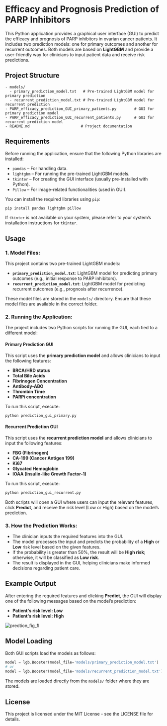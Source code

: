 

# Efficacy and Prognosis Prediction of PARP Inhibitors

This Python application provides a graphical user interface (GUI) to predict the efficacy and prognosis of PARP inhibitors in ovarian cancer patients. It includes two prediction models: one for primary outcomes and another for recurrent outcomes. Both models are based on **LightGBM** and provide a user-friendly way for clinicians to input patient data and receive risk predictions.

## Project Structure

```
- models/
  - primary_prediction_model.txt   # Pre-trained LightGBM model for primary prediction
  - recurrent_prediction_model.txt # Pre-trained LightGBM model for recurrent prediction
- PARP_efficacy_prediction_GUI_primary_patients.py        # GUI for primary prediction model
- PARP_efficacy_prediction_GUI_recurrent_patients.py      # GUI for recurrent prediction model
- README.md                       # Project documentation
```

## Requirements

Before running the application, ensure that the following Python libraries are installed:

- `pandas` – For handling data.
- `lightgbm` – For running the pre-trained LightGBM models.
- `tkinter` – For creating the GUI interface (usually pre-installed with Python).
- `Pillow` – For image-related functionalities (used in GUI).

You can install the required libraries using `pip`:

```bash
pip install pandas lightgbm pillow
```

If `tkinter` is not available on your system, please refer to your system’s installation instructions for `tkinter`.

## Usage

### 1. **Model Files**:

This project contains two pre-trained LightGBM models:

- **`primary_prediction_model.txt`**: LightGBM model for predicting primary outcomes (e.g., initial response to PARP inhibitors).
- **`recurrent_prediction_model.txt`**: LightGBM model for predicting recurrent outcomes (e.g., prognosis after recurrence).

These model files are stored in the `models/` directory. Ensure that these model files are available in the correct folder.

### 2. **Running the Application**:

The project includes two Python scripts for running the GUI, each tied to a different model:

#### Primary Prediction GUI

This script uses the **primary prediction model** and allows clinicians to input the following features:

- **BRCA/HRD status**
- **Total Bile Acids**
- **Fibrinogen Concentration**
- **Antibody-ABO**
- **Thrombin Time**
- **PARPi concentration**

To run this script, execute:

```bash
python prediction_gui_primary.py
```

#### Recurrent Prediction GUI

This script uses the **recurrent prediction model** and allows clinicians to input the following features:

- **FBG (Fibrinogen)**
- **CA-199 (Cancer Antigen 199)**
- **Ki67**
- **Glycated Hemoglobin**
- **IOAA (Insulin-like Growth Factor-1)**

To run this script, execute:

```bash
python prediction_gui_recurrent.py
```

Both scripts will open a GUI where users can input the relevant features, click **Predict**, and receive the risk level (Low or High) based on the model’s prediction.

### 3. **How the Prediction Works**:

- The clinician inputs the required features into the GUI.
- The model processes the input and predicts the probability of a **High** or **Low** risk level based on the given features.
- If the probability is greater than 50%, the result will be **High risk**; otherwise, it will be classified as **Low risk**.
- The result is displayed in the GUI, helping clinicians make informed decisions regarding patient care.

## Example Output

After entering the required features and clicking **Predict**, the GUI will display one of the following messages based on the model’s prediction:

- **Patient's risk level: Low**
- **Patient's risk level: High**

![predtion_fig_fl](https://github.com/user-attachments/assets/a4b0aff9-3c5e-4f60-b39a-fe04cf2348e8)

## Model Loading

Both GUI scripts load the models as follows:

```python
model = lgb.Booster(model_file='models/primary_prediction_model.txt')  # For primary prediction
# or
model = lgb.Booster(model_file='models/recurrent_prediction_model.txt')  # For recurrent prediction
```

The models are loaded directly from the `models/` folder where they are stored.

## License

This project is licensed under the MIT License - see the LICENSE file for details.
